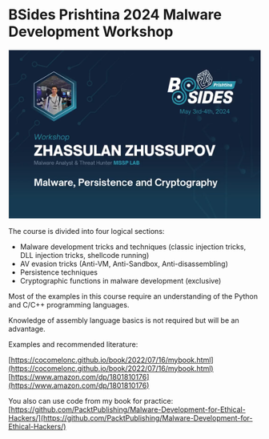 # BSides Prishtina 2024 Malware Development Workshop

![banner](./BSides-Prishtina-workshop.png)     

The course is divided into four logical sections:    
- Malware development tricks and techniques (classic injection tricks, DLL injection tricks, shellcode running)    
- AV evasion tricks (Anti-VM, Anti-Sandbox, Anti-disassembling)    
- Persistence techniques    
- Cryptographic functions in malware development (exclusive)    

Most of the examples in this course require an understanding of the Python and C/C++ programming languages.      

Knowledge of assembly language basics is not required but will be an advantage.    

Examples and recommended literature:    

[https://cocomelonc.github.io/book/2022/07/16/mybook.html](https://cocomelonc.github.io/book/2022/07/16/mybook.html)    
[https://www.amazon.com/dp/1801810176](https://www.amazon.com/dp/1801810176)     

You also can use code from my book for practice:     
[https://github.com/PacktPublishing/Malware-Development-for-Ethical-Hackers/](https://github.com/PacktPublishing/Malware-Development-for-Ethical-Hackers/)       